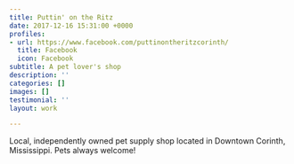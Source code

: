```yaml
---
title: Puttin' on the Ritz
date: 2017-12-16 15:31:00 +0000
profiles:
- url: https://www.facebook.com/puttinontheritzcorinth/
  title: Facebook
  icon: Facebook
subtitle: A pet lover's shop
description: ''
categories: []
images: []
testimonial: ''
layout: work

---
```

Local, independently owned pet supply shop located in Downtown Corinth, Mississippi. Pets always welcome!